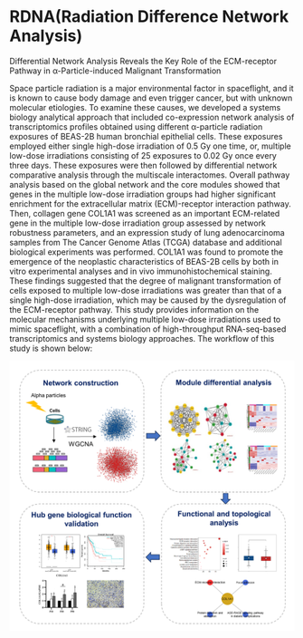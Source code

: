 # RDNA(Radiation Difference Network Analysis)
Differential Network Analysis Reveals the Key Role of the ECM-receptor Pathway in α-Particle-induced Malignant Transformation

Space particle radiation is a major environmental factor in spaceflight, and it is known to cause body damage and even trigger cancer, but with unknown molecular etiologies. To examine these causes, we developed a systems biology analytical approach that included co-expression network analysis of transcriptomics profiles obtained using different α-particle radiation exposures of BEAS-2B human bronchial epithelial cells. These exposures employed either single high-dose irradiation of 0.5 Gy one time, or, multiple low-dose irradiations consisting of 25 exposures to 0.02 Gy once every three days. These exposures were then followed by differential network comparative analysis through the multiscale interactomes. Overall pathway analysis based on the global network and the core modules showed that genes in the multiple low-dose irradiation groups had higher significant enrichment for the extracellular matrix (ECM)-receptor interaction pathway. Then, collagen gene COL1A1 was screened as an important ECM-related gene in the multiple low-dose irradiation group assessed by network robustness parameters, and an expression study of lung adenocarcinoma samples from The Cancer Genome Atlas (TCGA) database and additional biological experiments was performed. COL1A1 was found to promote the emergence of the neoplastic characteristics of BEAS-2B cells by both in vitro experimental analyses and in vivo immunohistochemical staining. These findings suggested that the degree of malignant transformation of cells exposed to multiple low-dose irradiations was greater than that of a single high-dose irradiation, which may be caused by the dysregulation of the ECM-receptor pathway. This study provides information on the molecular mechanisms underlying multiple low-dose irradiations used to mimic spaceflight, with a combination of high-throughput RNA-seq-based transcriptomics and systems biology approaches.
The workflow of this study is shown below:

![image](https://github.com/CSB-SUDA/RDNA/blob/patch-2/Figure%201.tif)
